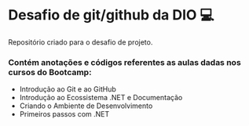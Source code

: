 # Desafio de git/github da DIO 💻
 Repositório criado para o desafio de projeto.
 
 ### Contém anotações e códigos referentes as aulas dadas nos cursos do Bootcamp:
 - Introdução ao Git e ao GitHub
 - Introdução ao Ecossistema .NET e Documentação
 - Criando o Ambiente de Desenvolvimento
 - Primeiros passos com .NET
